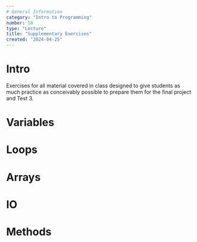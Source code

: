 ```yaml
---
# General Information
category: "Intro to Programming"
number: 18
type: "Lecture"
title: "Supplementary Exercises"
created: "2024-04-25"
---
```


# Intro

Exercises for all material covered in class designed to give students as much practice as conceivably possible to prepare them for the final project and Test 3.

# Variables

# Loops

# Arrays

# IO

# Methods

